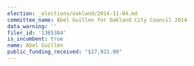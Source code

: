 ```yaml
---
election: _elections/oakland/2014-11-04.md
committee_name: Abel Guillen for Oakland City Council 2014
data_warning: ''
filer_id: '1365384'
is_incumbent: true
name: Abel Guillén
public_funding_received: "$17,921.00"
---
```

